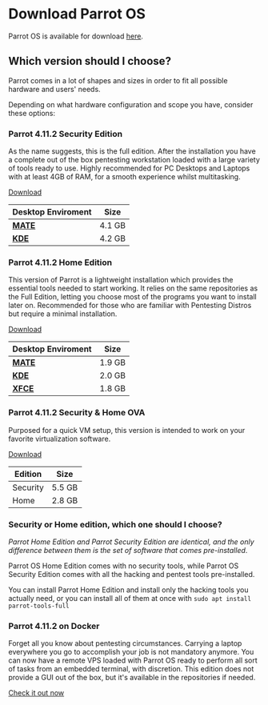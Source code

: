 # Download Parrot OS #

Parrot OS is available for download [here](https://parrotsec.org/download/).

## Which version should I choose? ##

Parrot comes in a lot of shapes and sizes in order to fit all possible hardware and users' needs.

Depending on what hardware configuration and scope you have, consider these options:

### Parrot 4.11.2 Security Edition ###

As the name suggests, this is the full edition.
After the installation you have a complete out of the box pentesting workstation loaded with a large variety of tools ready to use.
Highly recommended for PC Desktops and Laptops with at least 4GB of RAM, for a smooth experience whilst multitasking.

[Download](https://parrotsec.org/security-edition/)

| Desktop Enviroment |  Size  |
|--------------------|--------|
|<strong>[MATE](<./desktop-enviroments.html#mate-desktop>)</strong>| 4.1 GB |
|<strong>[KDE](<./desktop-enviroments.html#kde-desktop>)</strong>| 4.2 GB |

### Parrot 4.11.2 Home Edition ###
This version of Parrot is a lightweight installation which provides the essential tools needed to start working.
It relies on the same repositories as the Full Edition, letting you choose most of the programs you want to install later on.
Recommended for those who are familiar with Pentesting Distros but require a minimal installation.

[Download](https://parrotsec.org/home-edition/)

| Desktop Enviroment |  Size  |
|--------------------|--------|
|<strong>[MATE](<./desktop-enviroments.html#mate-desktop>)</strong>| 1.9 GB |
|<strong>[KDE](<./desktop-enviroments.html#kde-desktop>)</strong>| 2.0 GB |
|<strong>[XFCE](<./desktop-enviroments.html#xfce-desktop>)</strong>| 1.8 GB |


### Parrot 4.11.2 Security & Home OVA ###
Purposed for a quick VM setup, this version is intended to work on your favorite virtualization software.

[Download](https://parrotsec.org/virtual/)

| Edition  |  Size  |
|----------|--------|
| Security | 5.5 GB |
| Home     | 2.8 GB |

### Security or Home edition, which one should I choose? ###

*Parrot Home Edition and Parrot Security Edition are identical, and the only difference between them is the set of software that comes pre-installed*.

Parrot OS Home Edition comes with no security tools, while Parrot OS Security Edition comes with all the hacking and pentest tools pre-installed.

You can install Parrot Home Edition and install only the hacking tools you actually need, or you can install all of them at once with `sudo apt install parrot-tools-full`


### Parrot 4.11.2 on Docker ###
Forget all you know about pentesting circumstances. Carrying a laptop everywhere you go to accomplish your job is not mandatory anymore.
You can now have a remote VPS loaded with Parrot OS ready to perform all sort of tasks from an embedded terminal, with discretion. 
This edition does not provide a GUI out of the box, but it's available in the repositories if needed.

[Check it out now](<./parrot-on-docker.html>)
